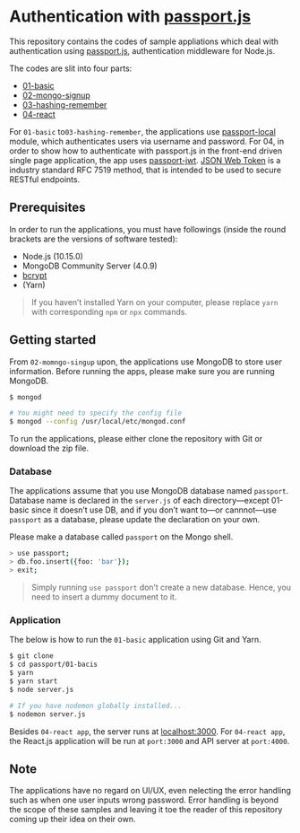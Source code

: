 # Authentication with [passport.js](http://www.passportjs.org/)

This repository contains the codes of sample appliations which deal with authentication using [passport.js](http://www.passportjs.org/), authentication middleware for Node.js.

The codes are slit into four parts:

- [01-basic](tree/master/01-basic)
- [02-mongo-signup](tree/master/02-mongo-signup)
- [03-hashing-remember](tree/master/03-hashing-remember)
- [04-react](tree/master/04-react)

For `01-basic` to`03-hashing-remember`, the applications use [passport-local](https://github.com/jaredhanson/passport-local) module, which authenticates users via username and password. For 04, in order to show how to authenticate with passport.js in the front-end driven single page application, the app uses [passport-jwt](https://www.npmjs.com/package/passport-jwt). [JSON Web Token](https://jwt.io/) is a industry standard RFC 7519 method, that is intended to be used to secure RESTful endpoints.

## Prerequisites

In order to run the applications, you must have followings (inside the round brackets are the versions of software tested):

- Node.js (10.15.0)
- MongoDB Community Server (4.0.9)
- [bcrypt](https://www.npmjs.com/package/bcrypt)
- (Yarn)

> If you haven’t installed Yarn on your computer, please replace `yarn` with corresponding `npm` or `npx` commands.

## Getting started

From `02-momngo-singup` upon, the applications use MongoDB to store user information. Before running the apps, please make sure you are running MongoDB.

```bash
$ mongod

# You might need to specify the config file
$ mongod --config /usr/local/etc/mongod.conf
```

To run the applications, please either clone the repository with Git or download the zip file.

### Database

The applications assume that you use MongoDB database named `passport`. Database name is declared in the `server.js` of each directory—except 01-basic since it doesn’t use DB, and if you don’t want to—or cannnot—use `passport` as a database, please update the declaration on your own.

Please make a database called `passport` on the Mongo shell.

``` bash
> use passport;
> db.foo.insert({foo: 'bar'});
> exit;
```

> Simply running `use passport` don’t create a new database. Hence, you need to insert a dummy document to it.

### Application

The below is how to run the `01-basic` application using Git and Yarn.

``` bash
$ git clone 
$ cd passport/01-bacis
$ yarn
$ yarn start
$ node server.js

# If you have nodemon globally installed...
$ nodemon server.js
```

Besides `04-react app`, the server runs at [localhost:3000](http://localhost:3000). For `04-react app`, the React.js application will be run at `port:3000` and API server at `port:4000`.

## Note

The applications have no regard on UI/UX, even nelecting the error handling such as when one user inputs wrong password. Error handling is beyond the scope of these samples and leaving it toe the reader of this repository coming up their idea on their own.
